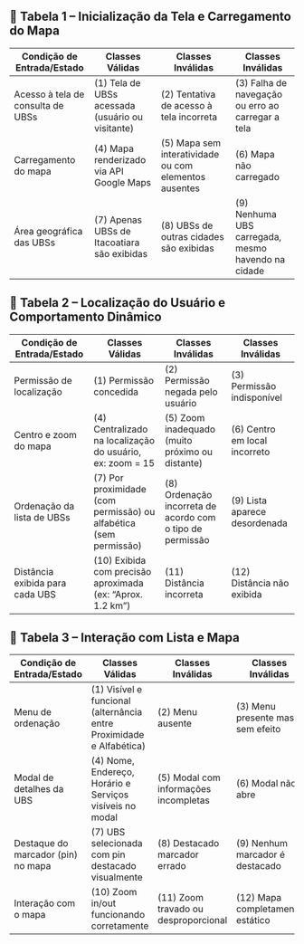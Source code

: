 ## 🔹 Tabela 1 – Inicialização da Tela e Carregamento do Mapa
| Condição de Entrada/Estado                 | Classes Válidas                                     | Classes Inválidas                                     | Classes Inválidas                                       |
| ------------------------------------------ | --------------------------------------------------- | ----------------------------------------------------- | ------------------------------------------------------- |
| Acesso à tela de consulta de UBSs          | (1) Tela de UBSs acessada (usuário ou visitante)    | (2) Tentativa de acesso à tela incorreta              | (3) Falha de navegação ou erro ao carregar a tela       |
| Carregamento do mapa                       | (4) Mapa renderizado via API Google Maps            | (5) Mapa sem interatividade ou com elementos ausentes | (6) Mapa não carregado                                  |
| Área geográfica das UBSs                   | (7) Apenas UBSs de Itacoatiara são exibidas         | (8) UBSs de outras cidades são exibidas               | (9) Nenhuma UBS carregada, mesmo havendo na cidade      |

## 🔹 Tabela 2 – Localização do Usuário e Comportamento Dinâmico
| Condição de Entrada/Estado                 | Classes Válidas                                                  | Classes Inválidas                                         | Classes Inválidas                  |
| ------------------------------------------ | ---------------------------------------------------------------- | --------------------------------------------------------- | ---------------------------------- |
| Permissão de localização                   | (1) Permissão concedida                                          | (2) Permissão negada pelo usuário                         | (3) Permissão indisponível         |
| Centro e zoom do mapa                      | (4) Centralizado na localização do usuário, ex: zoom = 15        | (5) Zoom inadequado (muito próximo ou distante)           | (6) Centro em local incorreto      |
| Ordenação da lista de UBSs                 | (7) Por proximidade (com permissão) ou alfabética (sem permissão)| (8) Ordenação incorreta de acordo com o tipo de permissão | (9) Lista aparece desordenada      |
| Distância exibida para cada UBS            | (10) Exibida com precisão aproximada (ex: “Aprox. 1.2 km”)       | (11) Distância incorreta                                  | (12) Distância não exibida         |

## 🔹 Tabela 3 – Interação com Lista e Mapa
| Condição de Entrada/Estado                 | Classes Válidas                                                     | Classes Inválidas                                      | Classes Inválidas                  |
| ------------------------------------------ | ------------------------------------------------------------------- | ------------------------------------------------------ | ---------------------------------- |
| Menu de ordenação                          | (1) Visível e funcional (alternância entre Proximidade e Alfabética)| (2) Menu ausente                                       | (3) Menu presente mas sem efeito   |
| Modal de detalhes da UBS                   | (4) Nome, Endereço, Horário e Serviços visíveis no modal            | (5) Modal com informações incompletas                  | (6) Modal não abre                 |
| Destaque do marcador (pin) no mapa         | (7) UBS selecionada com pin destacado visualmente                   | (8) Destacado marcador errado                          | (9) Nenhum marcador é destacado    |
| Interação com o mapa                       | (10) Zoom in/out funcionando corretamente                           | (11) Zoom travado ou desproporcional                   | (12) Mapa completamente estático   |

